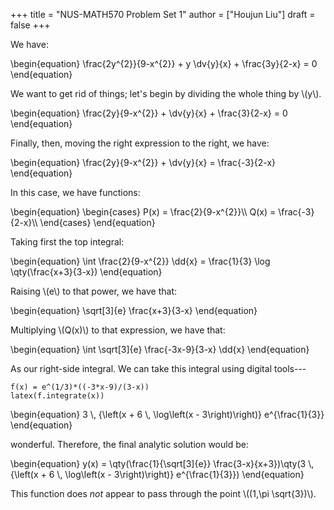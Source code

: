 +++
title = "NUS-MATH570 Problem Set 1"
author = ["Houjun Liu"]
draft = false
+++

We have:

\begin{equation}
\frac{2y^{2}}{9-x^{2}} + y \dv{y}{x} + \frac{3y}{2-x} = 0
\end{equation}

We want to get rid of things; let's begin by dividing the whole thing by \\(y\\).

\begin{equation}
\frac{2y}{9-x^{2}} + \dv{y}{x} + \frac{3}{2-x} = 0
\end{equation}

Finally, then, moving the right expression to the right, we have:

\begin{equation}
\frac{2y}{9-x^{2}} + \dv{y}{x} = \frac{-3}{2-x}
\end{equation}

In this case, we have functions:

\begin{equation}
\begin{cases}
P(x) = \frac{2}{9-x^{2}}\\\\
Q(x) = \frac{-3}{2-x}\\\\
\end{cases}
\end{equation}

Taking first the top integral:

\begin{equation}
\int \frac{2}{9-x^{2}} \dd{x} = \frac{1}{3} \log \qty(\frac{x+3}{3-x})
\end{equation}

Raising \\(e\\) to that power, we have that:

\begin{equation}
\sqrt[3]{e} \frac{x+3}{3-x}
\end{equation}

Multiplying \\(Q(x)\\) to that expression, we have that:

\begin{equation}
\int  \sqrt[3]{e} \frac{-3x-9}{3-x} \dd{x}
\end{equation}

As our right-side integral. We can take this integral using digital tools---

```sage
f(x) = e^(1/3)*((-3*x-9)/(3-x))
latex(f.integrate(x))
```

\begin{equation}
3 \\, {\left(x + 6 \\, \log\left(x - 3\right)\right)} e^{\frac{1}{3}}
\end{equation}

wonderful. Therefore, the final analytic solution would be:

\begin{equation}
y(x) = \qty(\frac{1}{\sqrt[3]{e}} \frac{3-x}{x+3})\qty(3 \\, {\left(x + 6 \\, \log\left(x - 3\right)\right)} e^{\frac{1}{3}})
\end{equation}

This function does _not_ appear to pass through the point \\((1,\pi \sqrt{3})\\).